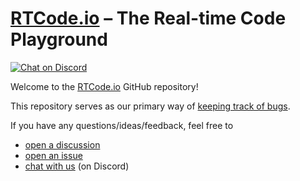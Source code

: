 # [RTCode.io](//rtcode.io) – The Real-time Code Playground

[![Chat on Discord](https://img.shields.io/badge/chat-on%20discord-7289da.svg)](//efn.kr/dc)

Welcome to the [RTCode.io](//rtcode.io) GitHub repository!

This repository serves as our primary way of [keeping track of bugs](https://github.com/rtcode-io/feedback/issues).

If you have any questions/ideas/feedback, feel free to
- [open a discussion](https://github.com/rtcode-io/feedback/discussions/new/choose)
- [open an issue](https://github.com/rtcode-io/feedback/issues/new/choose)
- [chat with us](//efn.kr/dc) (on Discord)
